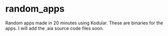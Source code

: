 # random_apps
Random apps made in 20 minutes using Kodular.
These are binaries for the apps. 
I will add the .aia source code files soon.
